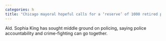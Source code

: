 ```yaml
---
categories: h
title: "Chicago mayoral hopeful calls for a ‘reserve’ of 1000 retired police officers use of drones "
---
```

Ald. Sophia King has sought middle ground on policing, saying police accountability and crime-fighting can go together.
